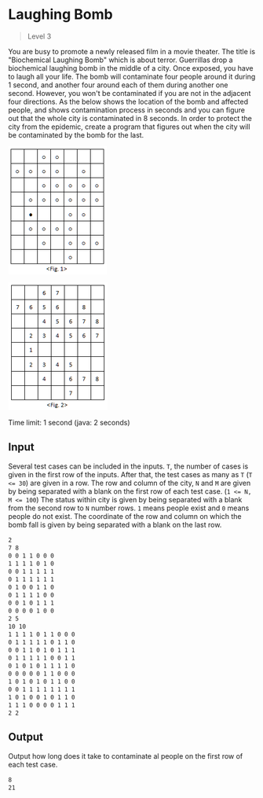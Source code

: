 # Laughing Bomb
>
> Level 3

You are busy to promote a newly released film in a movie theater.
The title is "Biochemical Laughing Bomb" which is about terror.
Guerrillas drop a biochemical laughing bomb in the middle of a city.
Once exposed, you have to laugh all your life.
The bomb will contaminate four people around it during 1 second, and another four around each of them during another one second.
However, you won't be contaminated if you are not in the adjacent four directions.
As the below shows the location of the bomb and affected people, and shows contamination process in seconds and you can figure out that the whole city is contaminated in 8 seconds.
In order to protect the city from the epidemic, create a program that figures out when the city will be contaminated by the bomb for the last.

![Figure1](Figure1.png)

![Figure2](Figure2.png)

Time limit: 1 second (java: 2 seconds)

## Input

Several test cases can be included in the inputs.
`T`, the number of cases is given in the first row of the inputs.
After that, the test cases as many as `T` (`T <= 30`) are given in a row.
The row and column of the city, `N` and `M` are given by being separated with a blank on the first row of each test case. (`1 <= N, M <= 100`)
The status within city is given by being separated with a blank from the second row to `N` number rows.
`1` means people exist and `0` means people do not exist.
The coordinate of the row and column on which the bomb fall is given by being separated with a blank on the last row.

```
2
7 8
0 0 1 1 0 0 0
1 1 1 1 0 1 0
0 0 1 1 1 1 1
0 1 1 1 1 1 1
0 1 0 0 1 1 0
0 1 1 1 1 0 0
0 0 1 0 1 1 1
0 0 0 0 1 0 0
2 5
10 10
1 1 1 1 0 1 1 0 0 0
0 1 1 1 1 1 0 1 1 0
0 0 1 1 0 1 0 1 1 1
0 1 1 1 1 1 0 0 1 1
0 1 0 1 0 1 1 1 1 0
0 0 0 0 0 1 1 0 0 0
1 0 1 0 1 0 1 1 0 0
0 0 1 1 1 1 1 1 1 1
1 0 1 0 0 1 0 1 1 0
1 1 1 0 0 0 0 1 1 1
2 2
```

## Output

Output how long does it take to contaminate al people on the first row of each test case.

```
8
21
```